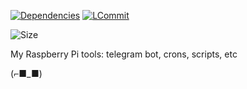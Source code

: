 [![Dependencies](https://david-dm.org/k03mad/raspberry-tools.svg)](https://github.com/k03mad/raspberry-tools/blob/master/package.json) [![LCommit](https://img.shields.io/github/last-commit/k03mad/raspberry-tools.svg)](https://github.com/k03mad/raspberry-tools/commits/master)

![Size](https://img.shields.io/github/repo-size/k03mad/raspberry-tools.svg)

My Raspberry Pi tools: telegram bot, crons, scripts, etc

(⌐■_■)
